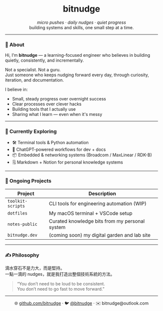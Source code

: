 <h1 align="center">bitnudge</h1>
<p align="center">
  <em>micro pushes · daily nudges · quiet progress</em><br>
  building systems and skills, one small step at a time.
</p>

---

### 🌱 About

Hi, I’m **bitnudge** — a learning-focused engineer who believes in building quietly, consistently, and incrementally.

Not a specialist. Not a guru.  
Just someone who keeps nudging forward every day, through curiosity, iteration, and documentation.

I believe in:

- Small, steady progress over overnight success
- Clear processes over clever hacks
- Building tools that I actually use
- Sharing what I learn — even when it's messy

---

### 🔧 Currently Exploring

- 🛠 Terminal tools & Python automation
- 🧠 ChatGPT-powered workflows for dev + docs
- 📦 Embedded & networking systems (Broadcom / MaxLinear / RDK-B)
- 🗒 Markdown + Notion for personal knowledge systems

---

### 🧩 Ongoing Projects

| Project | Description |
|--------|-------------|
| `toolkit-scripts` | CLI tools for engineering automation (WIP) |
| `dotfiles` | My macOS terminal + VSCode setup |
| `notes-public` | Curated knowledge bits from my personal system |
| `bitnudge.dev` | (coming soon) my digital garden and lab site |

---

### ✍️ Philosophy

滴水穿石不是力大，而是堅持。  
一點一滴的 nudges，就是我打造出整個技術系統的方法。

> “You don’t need to be loud to be consistent.  
> You don’t need to go fast to move forward.”

---

<p align="center">
  🌐 <a href="https://github.com/bitnudge">github.com/bitnudge</a> · 
  🐦 <a href="https://twitter.com/bitnudge">@bitnudge</a> · 
  ✉️ bitnudge@outlook.com
</p>
